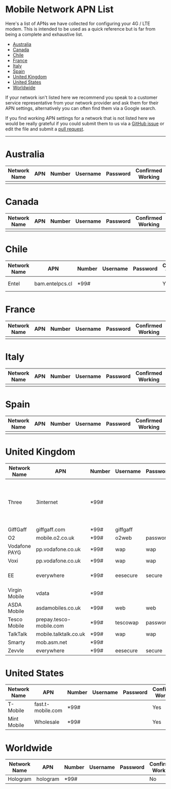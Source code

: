 # Mobile Network APN List

Here's a list of APNs we have collected for configuring your 4G / LTE modem. This is intended to be used as a quick reference but is far from being a complete and exhaustive list. 

* [Australia](#australia)
* [Canada](#canada)
* [Chile](#chile)
* [France](#france)
* [Italy](#italy)
* [Spain](#spain)
* [United Kingdom](#united-kingdom)
* [United States](#united-states)
* [Worldwide](#worldwide)


If your network isn't listed here we recommend you speak to a customer service representative from your network provider and ask them for their APN settings, alternatively you can often find them via a Google search. 

If you find working APN settings for a network that is not listed here we would be really grateful if you could submit them to us via a [GitHub issue](https://github.com/NebraLtd/Helium-Guides/issues/new) or edit the file and submit a [pull request](https://github.com/NebraLtd/Helium-Guides/pulls).


<hr>

# Australia

| Network Name | APN | Number | Username | Password | Confirmed Working | Notes |
| --- | ---  | ---  | ---  | ---  | ---  | --- |
|  |  |  |  |  |  |  |

# Canada

| Network Name | APN | Number | Username | Password | Confirmed Working | Notes |
| --- | ---  | ---  | ---  | ---  | ---  | --- |
|  |  |  |  |  |  |  |

# Chile

| Network Name | APN | Number | Username | Password | Confirmed Working | Notes |
| --- | ---  | ---  | ---  | ---  | ---  | --- |
| Entel | bam.entelpcs.cl | *99# |  |  | Yes | See [#312](https://github.com/NebraLtd/Helium-Guides/issues/312) |

# France

| Network Name | APN | Number | Username | Password | Confirmed Working | Notes |
| --- | ---  | ---  | ---  | ---  | ---  | --- |
|  |  |  |  |  |  |  |

# Italy

| Network Name | APN | Number | Username | Password | Confirmed Working | Notes |
| --- | ---  | ---  | ---  | ---  | ---  | --- |
|  |  |  |  |  |  |  |

# Spain

| Network Name | APN | Number | Username | Password | Confirmed Working | Notes |
| --- | ---  | ---  | ---  | ---  | ---  | --- |
|  |  |  |  |  |  |  |

# United Kingdom

| Network Name | APN | Number | Username | Password | Confirmed Working | Notes |
| --- | ---  | ---  | ---  | ---  | ---  | --- |
| Three | 3internet | *99# |  |  | No | Very likely to work as Smarty is 3 |
| GiffGaff | giffgaff.com | *99# | giffgaff |  | No |  |
| O2 | mobile.o2.co.uk | *99# | o2web | password | No |  |
| Vodafone PAYG | pp.vodafone.co.uk | *99# | wap | wap | No | Same as Voxi |
| Voxi | pp.vodafone.co.uk | *99# | wap | wap | Yes |  |
| EE | everywhere | *99# | eesecure | secure | No | Same as Zevvle |
| Virgin Mobile | vdata | *99# |  |  | No |  |
| ASDA Mobile | asdamobiles.co.uk | *99# | web | web | No |  |
| Tesco Mobile | prepay.tesco-mobile.com | *99# | tescowap | password | No |  |
| TalkTalk | mobile.talktalk.co.uk | *99# | wap | wap | No |  |
| Smarty | mob.asm.net | *99# |  |  | Yes |  |
| Zevvle | everywhere | *99# | eesecure | secure | Yes |  |

# United States

| Network Name | APN | Number | Username | Password | Confirmed Working | Notes |
| --- | ---  | ---  | ---  | ---  | ---  | --- |
| T-Mobile | fast.t-mobile.com | *99# |  |  | Yes |  |
| Mint Mobile | Wholesale | *99# |  |  | Yes |  |

# Worldwide

| Network Name | APN | Number | Username | Password | Confirmed Working | Notes |
| --- | ---  | ---  | ---  | ---  | ---  | --- |
| Hologram | hologram | *99# |  |  | No |  |
